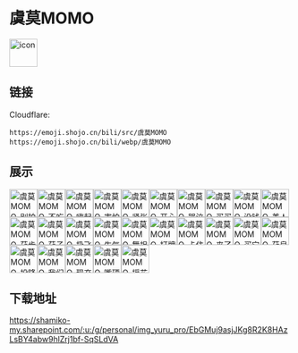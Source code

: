 # 虞莫MOMO
<img src="https://emoji.shojo.cn/bili/src/虞莫MOMO/icon.png" width="50" height="50" alt="icon">

## 链接
Cloudflare:
```
https://emoji.shojo.cn/bili/src/虞莫MOMO
https://emoji.shojo.cn/bili/webp/虞莫MOMO
```
## 展示
<img src="https://emoji.shojo.cn/bili/src/虞莫MOMO/虞莫MOMO-别拍别拍.png" width="50" height="50" alt="虞莫MOMO-别拍别拍"><img src="https://emoji.shojo.cn/bili/src/虞莫MOMO/虞莫MOMO-不吃主食.png" width="50" height="50" alt="虞莫MOMO-不吃主食"><img src="https://emoji.shojo.cn/bili/src/虞莫MOMO/虞莫MOMO-嗨起来.png" width="50" height="50" alt="虞莫MOMO-嗨起来"><img src="https://emoji.shojo.cn/bili/src/虞莫MOMO/虞莫MOMO-害怕.png" width="50" height="50" alt="虞莫MOMO-害怕"><img src="https://emoji.shojo.cn/bili/src/虞莫MOMO/虞莫MOMO-紧张.png" width="50" height="50" alt="虞莫MOMO-紧张"><img src="https://emoji.shojo.cn/bili/src/虞莫MOMO/虞莫MOMO-开心.png" width="50" height="50" alt="虞莫MOMO-开心"><img src="https://emoji.shojo.cn/bili/src/虞莫MOMO/虞莫MOMO-哭泣.png" width="50" height="50" alt="虞莫MOMO-哭泣"><img src="https://emoji.shojo.cn/bili/src/虞莫MOMO/虞莫MOMO-买买买.png" width="50" height="50" alt="虞莫MOMO-买买买"><img src="https://emoji.shojo.cn/bili/src/虞莫MOMO/虞莫MOMO-没钱.png" width="50" height="50" alt="虞莫MOMO-没钱"><img src="https://emoji.shojo.cn/bili/src/虞莫MOMO/虞莫MOMO-美人虞.png" width="50" height="50" alt="虞莫MOMO-美人虞"><img src="https://emoji.shojo.cn/bili/src/虞莫MOMO/虞莫MOMO-茄步.png" width="50" height="50" alt="虞莫MOMO-茄步"><img src="https://emoji.shojo.cn/bili/src/虞莫MOMO/虞莫MOMO-茄子.png" width="50" height="50" alt="虞莫MOMO-茄子"><img src="https://emoji.shojo.cn/bili/src/虞莫MOMO/虞莫MOMO-扔飞镖.png" width="50" height="50" alt="虞莫MOMO-扔飞镖"><img src="https://emoji.shojo.cn/bili/src/虞莫MOMO/虞莫MOMO-生气.png" width="50" height="50" alt="虞莫MOMO-生气"><img src="https://emoji.shojo.cn/bili/src/虞莫MOMO/虞莫MOMO-舞担.png" width="50" height="50" alt="虞莫MOMO-舞担"><img src="https://emoji.shojo.cn/bili/src/虞莫MOMO/虞莫MOMO-打牌.png" width="50" height="50" alt="虞莫MOMO-打牌"><img src="https://emoji.shojo.cn/bili/src/虞莫MOMO/虞莫MOMO-卡住了.png" width="50" height="50" alt="虞莫MOMO-卡住了"><img src="https://emoji.shojo.cn/bili/src/虞莫MOMO/虞莫MOMO-来了.png" width="50" height="50" alt="虞莫MOMO-来了"><img src="https://emoji.shojo.cn/bili/src/虞莫MOMO/虞莫MOMO-买它.png" width="50" height="50" alt="虞莫MOMO-买它"><img src="https://emoji.shojo.cn/bili/src/虞莫MOMO/虞莫MOMO-茄皇.png" width="50" height="50" alt="虞莫MOMO-茄皇"><img src="https://emoji.shojo.cn/bili/src/虞莫MOMO/虞莫MOMO-投降.png" width="50" height="50" alt="虞莫MOMO-投降"><img src="https://emoji.shojo.cn/bili/src/虞莫MOMO/虞莫MOMO-我们是.png" width="50" height="50" alt="虞莫MOMO-我们是"><img src="https://emoji.shojo.cn/bili/src/虞莫MOMO/虞莫MOMO-现充.png" width="50" height="50" alt="虞莫MOMO-现充"><img src="https://emoji.shojo.cn/bili/src/虞莫MOMO/虞莫MOMO-嘴硬.png" width="50" height="50" alt="虞莫MOMO-嘴硬"><img src="https://emoji.shojo.cn/bili/src/虞莫MOMO/虞莫MOMO-摇花手.png" width="50" height="50" alt="虞莫MOMO-摇花手">

## 下载地址

https://shamiko-my.sharepoint.com/:u:/g/personal/img_yuru_pro/EbGMuj9asjJKg8R2K8HAzLsBY4abw9hlZrj1bf-SqSLdVA